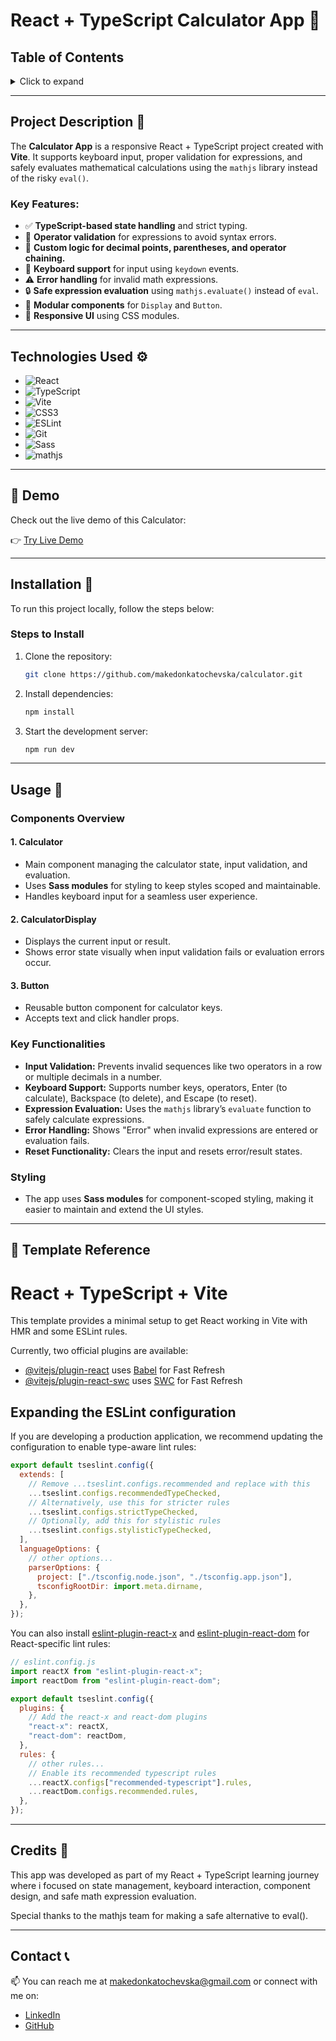 # React + TypeScript Calculator App 🧮

## Table of Contents

<details>
  <summary>Click to expand</summary>
  - 📜 Project Description <br>
  - ⚙️ Technologies Used <br>
  - 🔗 Demo <br>
  - 🔨 Installation <br>
  - 🚀 Usage <br>
  - 🧰 Template Reference <br>
  - 📝 Credits <br>
  - 📞 Contact <br>
</details>

---

## Project Description 📜

The **Calculator App** is a responsive React + TypeScript project created with **Vite**. It supports keyboard input, proper validation for expressions, and safely evaluates mathematical calculations using the `mathjs` library instead of the risky `eval()`.

### Key Features:

- ✅ **TypeScript-based state handling** and strict typing.
- 🔣 **Operator validation** for expressions to avoid syntax errors.
- 🧠 **Custom logic for decimal points, parentheses, and operator chaining.**
- 🎹 **Keyboard support** for input using `keydown` events.
- ⚠️ **Error handling** for invalid math expressions.
- 🔒 **Safe expression evaluation** using `mathjs.evaluate()` instead of `eval`.
- 🧩 **Modular components** for `Display` and `Button`.
- 📱 **Responsive UI** using CSS modules.

---

## Technologies Used ⚙️

- ![React](https://img.shields.io/badge/React-61DAFB?style=flat-square&logo=react&logoColor=black)
- ![TypeScript](https://img.shields.io/badge/TypeScript-3178C6?style=flat-square&logo=typescript&logoColor=white)
- ![Vite](https://img.shields.io/badge/Vite-646CFF?style=flat-square&logo=vite&logoColor=white)
- ![CSS3](https://img.shields.io/badge/CSS3-1572B6?style=flat-square&logo=css3&logoColor=white)
- ![ESLint](https://img.shields.io/badge/ESLint-4B32C3?style=flat-square&logo=eslint&logoColor=white)
- ![Git](https://img.shields.io/badge/Git-F05032?style=flat-square&logo=git&logoColor=white)
- ![Sass](https://img.shields.io/badge/Sass-CC6699?style=flat-square&logo=sass&logoColor=white)
- ![mathjs](https://img.shields.io/badge/math.js-FF6F00?style=flat-square&logo=mathworks&logoColor=white)

---

## 🔗 Demo

Check out the live demo of this Calculator:

👉 [Try Live Demo](https://i.imghippo.com/files/kLe9228jdU.png)

---

## Installation 🔨

To run this project locally, follow the steps below:

### Steps to Install

1. Clone the repository:

   ```bash
   git clone https://github.com/makedonkatochevska/calculator.git
   ```

2. Install dependencies:

   ```bash
   npm install
   ```

3. Start the development server:

   ```bash
   npm run dev
   ```

---

## Usage 🚀

### Components Overview

#### 1. **Calculator**

- Main component managing the calculator state, input validation, and evaluation.
- Uses **Sass modules** for styling to keep styles scoped and maintainable.
- Handles keyboard input for a seamless user experience.

#### 2. **CalculatorDisplay**

- Displays the current input or result.
- Shows error state visually when input validation fails or evaluation errors occur.

#### 3. **Button**

- Reusable button component for calculator keys.
- Accepts text and click handler props.

### Key Functionalities

- **Input Validation:** Prevents invalid sequences like two operators in a row or multiple decimals in a number.
- **Keyboard Support:** Supports number keys, operators, Enter (to calculate), Backspace (to delete), and Escape (to reset).
- **Expression Evaluation:** Uses the `mathjs` library’s `evaluate` function to safely calculate expressions.
- **Error Handling:** Shows "Error" when invalid expressions are entered or evaluation fails.
- **Reset Functionality:** Clears the input and resets error/result states.

### Styling

- The app uses **Sass modules** for component-scoped styling, making it easier to maintain and extend the UI styles.

---

## 🧰 Template Reference

# React + TypeScript + Vite

This template provides a minimal setup to get React working in Vite with HMR and some ESLint rules.

Currently, two official plugins are available:

- [@vitejs/plugin-react](https://github.com/vitejs/vite-plugin-react/blob/main/packages/plugin-react) uses [Babel](https://babeljs.io/) for Fast Refresh
- [@vitejs/plugin-react-swc](https://github.com/vitejs/vite-plugin-react/blob/main/packages/plugin-react-swc) uses [SWC](https://swc.rs/) for Fast Refresh

## Expanding the ESLint configuration

If you are developing a production application, we recommend updating the configuration to enable type-aware lint rules:

```js
export default tseslint.config({
  extends: [
    // Remove ...tseslint.configs.recommended and replace with this
    ...tseslint.configs.recommendedTypeChecked,
    // Alternatively, use this for stricter rules
    ...tseslint.configs.strictTypeChecked,
    // Optionally, add this for stylistic rules
    ...tseslint.configs.stylisticTypeChecked,
  ],
  languageOptions: {
    // other options...
    parserOptions: {
      project: ["./tsconfig.node.json", "./tsconfig.app.json"],
      tsconfigRootDir: import.meta.dirname,
    },
  },
});
```

You can also install [eslint-plugin-react-x](https://github.com/Rel1cx/eslint-react/tree/main/packages/plugins/eslint-plugin-react-x) and [eslint-plugin-react-dom](https://github.com/Rel1cx/eslint-react/tree/main/packages/plugins/eslint-plugin-react-dom) for React-specific lint rules:

```js
// eslint.config.js
import reactX from "eslint-plugin-react-x";
import reactDom from "eslint-plugin-react-dom";

export default tseslint.config({
  plugins: {
    // Add the react-x and react-dom plugins
    "react-x": reactX,
    "react-dom": reactDom,
  },
  rules: {
    // other rules...
    // Enable its recommended typescript rules
    ...reactX.configs["recommended-typescript"].rules,
    ...reactDom.configs.recommended.rules,
  },
});
```

---

## Credits 📝

This app was developed as part of my React + TypeScript learning journey where i focused on state management, keyboard interaction, component design, and safe math expression evaluation.

Special thanks to the mathjs team for making a safe alternative to eval().

---

## Contact 📞

📫 You can reach me at [makedonkatochevska@gmail.com](mailto:makedonkatochevska@gmail.com) or connect with me on:

- [LinkedIn](https://www.linkedin.com/in/makedonka-tochevska)
- [GitHub](https://github.com/makedonkatochevska)
